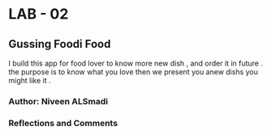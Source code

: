 # LAB - 02
## Gussing Foodi Food 
I build this app for food lover to know more new dish , and order it in future . the purpose is to know what you love then we present you anew dishs you might like it .

### Author: Niveen ALSmadi


### Reflections and Comments 